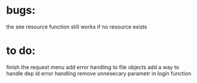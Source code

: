 # bugs:
the see resource function still works if no resource exists
# to do:   
finish the request menu
add error handling to file objects
add a way to handle dep id error handling
remove unnesecary parametr in login function


